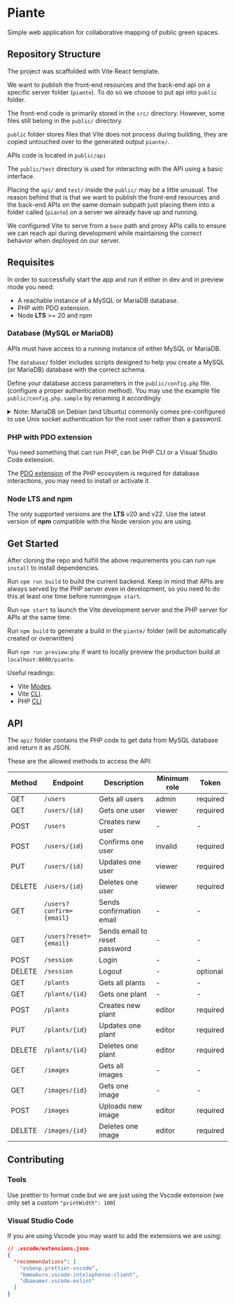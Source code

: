 # Piante

Simple web application for collaborative mapping of public green spaces.

## Repository Structure

The project was scaffolded with Vite React template.

We want to publish the front-end resources and the back-end api on a specific server folder (`piante`).
To do so we choose to put api into `public` folder.

The front-end code is primarily stored in the `src/` directory. However, some
files still belong in the `public/` directory.

`public` folder stores files that Vite does not process during building, they are copied untouched
over to the generated output `piante/`.

APIs code is located in `public/api`

The `public/test` directory is used for interacting with the API using a basic interface.

Placing the `api/` and `test/` inside the `public/` may be a little unusual. The reason behind that
is that we want to publish the front-end resources and the back-end APIs on the same domain subpath
just placing them into a folder called (`piante`) on a server we already have up and running.

We configured Vite to serve from a `base` path and proxy APIs calls to ensure we can reach api
during development while maintaining the correct behavior when deployed on our server.

## Requisites

In order to successfully start the app and run it either in dev and in preview mode you need:

- A reachable instance of a MySQL or MariaDB database.
- PHP with PDO extension.
- Node **LTS** >= 20 and npm

### Database (MySQL or MariaDB)

APIs must have access to a running instance of either MySQL or MariaDB.

The `database/` folder includes scripts designed to help you create a MySQL (or MariaDB) database
with the correct schema.

Define your database access parameters in the `public/config.php` file. (configure a proper
authentication method). You may use the example file `public/config.php.sample` by renaming it
accordingly.

<details>

<summary> Note: MariaDB on Debian (and Ubuntu) commonly comes pre-configured to
use Unix socket authentication for the root user rather than a password. </summary>

Socket (or Unix socket) authentication works by matching the system (OS) username
with the database username. In a typical default MariaDB installation on Debian,
the root database account is configured to login with the authentication plugin
(often called auth_socket or unix_socket) that validates the Linux/Unix username
against the MariaDB account.

Socket authentication checks your operating system user, if you want to login
as `root@localhost` (the MariaDB root user), you must either be the system’s root
user or use sudo. For example:

```bash
sudo mysql
```

If you want to set up additional MariaDB user accounts to use socket
authentication, you can do so with a command like:

```sql
CREATE USER 'alice'@'localhost' IDENTIFIED VIA unix_socket;
```

For alice to use this authentication, you should ensure that her Unix username
is also alice. Then she can connect by simply typing:
_(If not logged in as the expected user, you may have to use sudo or switch to that user.)_

```bash
mysql -u alice
```

See [MariaDB docs](https://mariadb.com/kb/en/authentication-plugin-unix-socket/)
for in depth instructions.

See how to **[switch to Password-based Authentication](https://mariadb.com/kb/en/authentication-plugin-unix-socket/#switching-to-password-based-authentication)**

</details>

### PHP with PDO extension

You need something that can run PHP, can be PHP CLI or a Visual Studio Code extension.

The [PDO extension](https://www.php.net/manual/en/book.pdo.php) of the PHP ecosystem is required for
database interactions, you may need to install or activate it.

### Node LTS and npm

The only supported versions are the **LTS** v20 and v22. Use the latest version of **npm** compatible
with the Node version you are using.

## Get Started

After cloning the repo and fulfill the above requirements you can run `npm install` to install dependencies.

Run `npm run build` to build the current backend. Keep in mind that APIs are always served by the
PHP server even in development, so you need to do this at least one time before running`npm start`.

Run `npm start` to launch the Vite development server and the PHP server for APIs at the same time.

Run `npm build` to generate a build in the `piante/` folder (will be automatically created or overwritten)

Run `npm run preview:php` if want to locally preview the production build at `localhost:8000/piante`.

Useful readings:

- Vite [Modes](https://vite.dev/guide/env-and-mode.html#modes).
- Vite [CLI](https://vite.dev/guide/cli.html).
- PHP [CLI](https://www.php.net/manual/en/features.commandline.php)

## API

The `api/` folder contains the PHP code to get data from MySQL database and return it as JSON.

These are the allowed methods to access the API:

| Method | Endpoint                 | Description                   | Minimum role | Token    |
| ------ | ------------------------ | ----------------------------- | ------------ | -------- |
| GET    | `/users`                 | Gets all users                | admin        | required |
| GET    | `/users/{id}`            | Gets one user                 | viewer       | required |
| POST   | `/users`                 | Creates new user              | -            | -        |
| POST   | `/users/{id}`            | Confirms one user             | invalid      | required |
| PUT    | `/users/{id}`            | Updates one user              | viewer       | required |
| DELETE | `/users/{id}`            | Deletes one user              | viewer       | required |
| GET    | `/users?confirm={email}` | Sends confirmation email      | -            | -        |
| GET    | `/users?reset={email}`   | Sends email to reset password | -            | -        |
| POST   | `/session`               | Login                         | -            | -        |
| DELETE | `/session`               | Logout                        | -            | optional |
| GET    | `/plants`                | Gets all plants               | -            | -        |
| GET    | `/plants/{id}`           | Gets one plant                | -            | -        |
| POST   | `/plants`                | Creates new plant             | editor       | required |
| PUT    | `/plants/{id}`           | Updates one plant             | editor       | required |
| DELETE | `/plants/{id}`           | Deletes one plant             | editor       | required |
| GET    | `/images`                | Gets all images               | -            | -        |
| GET    | `/images/{id}`           | Gets one image                | -            | -        |
| POST   | `/images`                | Uploads new image             | editor       | required |
| DELETE | `/images/{id}`           | Deletes one image             | editor       | required |

## Contributing

### Tools

Use prettier to format code but we are just using the Vscode extension (we only set a custom `"printWidth": 100`)

### Visual Studio Code

If you are using Vscode you may want to add the extensions we are using:

```json
// .vscode/extensions.json
{
  "recommendations": [
    "esbenp.prettier-vscode",
    "bmewburn.vscode-intelephense-client",
    "dbaeumer.vscode-eslint"
  ]
}
```
